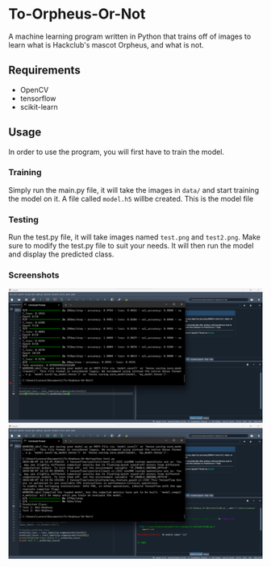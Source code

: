 # To-Orpheus-Or-Not
A machine learning program written in Python that trains off of images to learn what is Hackclub's mascot Orpheus, and what is not.

## Requirements
* OpenCV
* tensorflow
* scikit-learn

## Usage
 In order to use the program, you will first have to train the model.

### Training
 Simply run the main.py file, it will take the images in ```data/``` and start training the model on it.
 A file called ```model.h5``` willbe created. This is the model file

### Testing
 Run the test.py file, it will take images named ```test.png``` and ```test2.png```. Make sure to modify the test.py file to suit your needs.
 It will then run the model and display the predicted class.
 
### Screenshots
![First Screenshot of training the model](https://github.com/wyn-cmd/To-Orpheus-Or-Not/blob/main/Screenshot-1.png?raw=true)
![Second Screenshot of testing model](https://github.com/wyn-cmd/To-Orpheus-Or-Not/blob/main/Screenshot-2.png?raw=true)
